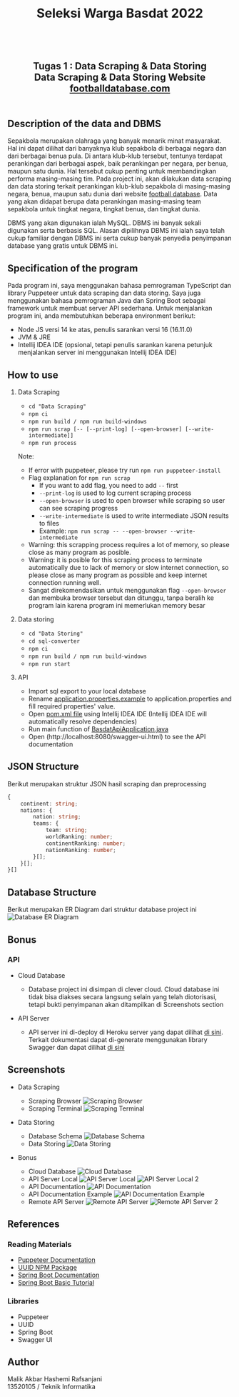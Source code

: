 <h1 align="center">
  <br>
  Seleksi Warga Basdat 2022
  <br>
  <br>
</h1>

<h2 align="center">
  <br>
  Tugas 1 : Data Scraping & Data Storing
  <br>
  Data Scraping & Data Storing Website <a href="https://footballdatabase.com/clubs-index">footballdatabase.com</a>
  <br>
  <br>
</h2>

## Description of the data and DBMS
Sepakbola merupakan olahraga yang banyak menarik minat masyarakat. Hal ini dapat dilihat dari banyaknya klub sepakbola di berbagai negara dan dari berbagai benua pula. Di antara klub-klub tersebut, tentunya terdapat perankingan dari berbagai aspek, baik perankingan per negara, per benua, maupun satu dunia. Hal tersebut cukup penting untuk membandingkan performa masing-masing tim. Pada project ini, akan dilakukan data scraping dan data storing terkait perankingan klub-klub sepakbola di masing-masing negara, benua, maupun satu dunia dari website [football database](http://footballdatabase.com/clubs-index). Data yang akan didapat berupa data perankingan masing-masing team sepakbola untuk tingkat negara, tingkat benua, dan tingkat dunia.

DBMS yang akan digunakan ialah MySQL. DBMS ini banyak sekali digunakan serta berbasis SQL. Alasan dipilihnya DBMS ini ialah saya telah cukup familiar dengan DBMS ini serta cukup banyak penyedia penyimpanan database yang gratis untuk DBMS ini.

## Specification of the program
Pada program ini, saya menggunakan bahasa pemrograman TypeScript dan library Puppeteer untuk data scraping dan data storing. Saya juga menggunakan bahasa pemrograman Java dan Spring Boot sebagai framework untuk membuat server API sederhana. Untuk menjalankan program ini, anda membutuhkan beberapa environment berikut:
- Node JS versi 14 ke atas, penulis sarankan versi 16 (16.11.0)
- JVM & JRE
- Intellij IDEA IDE (opsional, tetapi penulis sarankan karena petunjuk menjalankan server ini menggunakan Intellij IDEA IDE)

## How to use
1. Data Scraping
   - `cd "Data Scraping"`
   - `npm ci`
   - `npm run build / npm run build-windows`
   - `npm run scrap [-- [--print-log] [--open-browser] [--write-intermediate]]`
   - `npm run process`

   Note:
   - If error with puppeteer, please try run `npm run puppeteer-install`
   - Flag explanation for `npm run scrap`
     - If you want to add flag, you need to add ` -- ` first
     - `--print-log` is used to log current scraping process
     - `--open-browser` is used to open browser while scraping so user can see scraping progress
     - `--write-intermediate` is used to write intermediate JSON results to files
     - Example: `npm run scrap -- --open-browser --write-intermediate`
   - Warning: this scrapping process requires a lot of memory, so please close as many program as posible.
   - Warning: it is posible for this scraping process to terminate automatically due to lack of memory or slow internet connection, so please close as many program as possible and keep internet connection running well.
   - Sangat direkomendasikan untuk menggunakan flag `--open-browser` dan membuka browser tersebut dan ditunggu, tanpa beralih ke program lain karena program ini memerlukan memory besar


2. Data storing
   - `cd "Data Storing"`
   - `cd sql-converter`
   - `npm ci`
   - `npm run build / npm run build-windows`
   - `npm run start`
3. API
   - Import sql export to your local database
   - Rename [application.properties.example](Data%20Storing\api\basdat-api\src\main\resources\application.properties.example) to application.properties and fill required properties' value.
   - Open [pom.xml file](Data%20Storing\api\basdat-api\pom.xml) using Intellij IDEA IDE (Intellij IDEA IDE will automatically resolve dependencies)
   - Run main function of [BasdatApiApplication.java](Data%20Storing\api\basdat-api\src\main\java\com\malikrafsan\basdatapi\BasdatApiApplication.java)
   - Open (http://localhost:8080/swagger-ui.html) to see the API documentation

## JSON Structure
Berikut merupakan struktur JSON hasil scraping dan preprocessing
```ts
{
    continent: string;
    nations: {
        nation: string;
        teams: {
            team: string;
            worldRanking: number;
            continentRanking: number;
            nationRanking: number;
        }[];
    }[];
}[]
```

## Database Structure
Berikut merupakan ER Diagram dari struktur database project ini
![Database ER Diagram](Data%20Storing/diagram/diagram.png)

## Bonus

### API
- Cloud Database
  - Database project ini disimpan di clever cloud. Cloud database ini tidak bisa diakses secara langsung selain yang telah diotorisasi, tetapi bukti penyimpanan akan ditampilkan di Screenshots section

- API Server
  - API server ini di-deploy di Heroku server yang dapat dilihat [di sini](https://warm-harbor-18516.herokuapp.com/). Terkait dokumentasi dapat di-generate menggunakan library Swagger dan dapat dilihat [di sini](http://warm-harbor-18516.herokuapp.com/swagger-ui.html)

## Screenshots
- Data Scraping
  - Scraping Browser
![Scraping Browser](Data%20Scraping/screenshot/scraping-browser.png)
  - Scraping Terminal
![Scraping Terminal](Data%20Scraping/screenshot/scraping-terminal.png)

- Data Storing
  - Database Schema
![Database Schema](Data%20Storing/screenshot/database-schema.png)
  - Data Storing
![Data Storing](Data%20Storing/screenshot/data-storing.png)

- Bonus
  - Cloud Database
![Cloud Database](Data%20Storing/screenshot/cloud-database.png)
  - API Server Local
![API Server Local](Data%20Storing/screenshot/api-server-local.png)
![API Server Local 2](Data%20Storing/screenshot/api-server-local-2.png)
  - API Documentation
![API Documentation](Data%20Storing/screenshot/api-documentation.png)
  - API Documentation Example
![API Documentation Example](Data%20Storing/screenshot/api-documentation-2.png)
  - Remote API Server
![Remote API Server](Data%20Storing/screenshot/api-server.png)
![Remote API Server 2](Data%20Storing/screenshot/api-server-2.png)

## References

### Reading Materials
- [Puppeteer Documentation](https://pptr.dev/)
- [UUID NPM Package](https://www.npmjs.com/package/uuid)
- [Spring Boot Documentation](https://spring.io/projects/spring-boot)
- [Spring Boot Basic Tutorial](https://www.youtube.com/watch?v=VM3rwdMBORY)

### Libraries
- Puppeteer
- UUID
- Spring Boot
- Swagger UI

## Author
   Malik Akbar Hashemi Rafsanjani
   <br/>
   13520105 / Teknik Informatika
